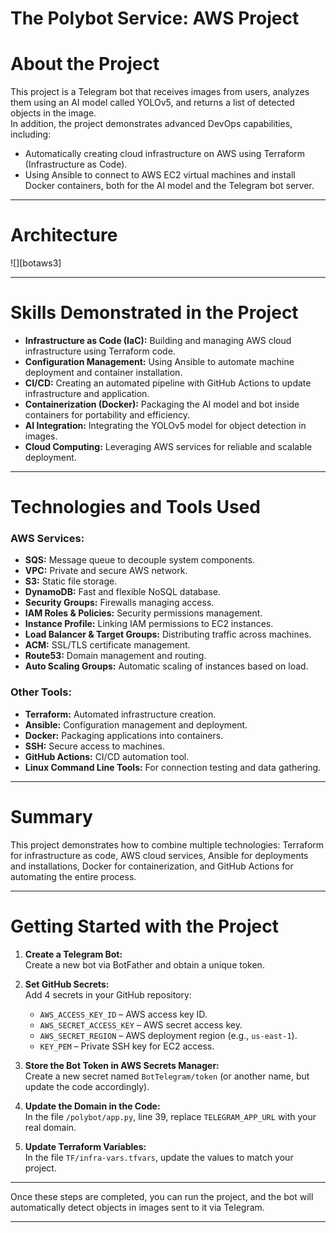# The Polybot Service: AWS Project

# About the Project  
This project is a Telegram bot that receives images from users, analyzes them using an AI model called YOLOv5, and returns a list of detected objects in the image.  
In addition, the project demonstrates advanced DevOps capabilities, including:  

- Automatically creating cloud infrastructure on AWS using Terraform (Infrastructure as Code).  
- Using Ansible to connect to AWS EC2 virtual machines and install Docker containers, both for the AI model and the Telegram bot server.

---

# Architecture

![][botaws3]

---

# Skills Demonstrated in the Project  
- **Infrastructure as Code (IaC):** Building and managing AWS cloud infrastructure using Terraform code.  
- **Configuration Management:** Using Ansible to automate machine deployment and container installation.  
- **CI/CD:** Creating an automated pipeline with GitHub Actions to update infrastructure and application.  
- **Containerization (Docker):** Packaging the AI model and bot inside containers for portability and efficiency.  
- **AI Integration:** Integrating the YOLOv5 model for object detection in images.  
- **Cloud Computing:** Leveraging AWS services for reliable and scalable deployment.

---

# Technologies and Tools Used  

### AWS Services:  
- **SQS:** Message queue to decouple system components.  
- **VPC:** Private and secure AWS network.  
- **S3:** Static file storage.  
- **DynamoDB:** Fast and flexible NoSQL database.  
- **Security Groups:** Firewalls managing access.  
- **IAM Roles & Policies:** Security permissions management.  
- **Instance Profile:** Linking IAM permissions to EC2 instances.  
- **Load Balancer & Target Groups:** Distributing traffic across machines.  
- **ACM:** SSL/TLS certificate management.  
- **Route53:** Domain management and routing.  
- **Auto Scaling Groups:** Automatic scaling of instances based on load.

### Other Tools:  
- **Terraform:** Automated infrastructure creation.  
- **Ansible:** Configuration management and deployment.  
- **Docker:** Packaging applications into containers.  
- **SSH:** Secure access to machines.  
- **GitHub Actions:** CI/CD automation tool.  
- **Linux Command Line Tools:** For connection testing and data gathering.

---

# Summary  
This project demonstrates how to combine multiple technologies: Terraform for infrastructure as code, AWS cloud services, Ansible for deployments and installations, Docker for containerization, and GitHub Actions for automating the entire process.

---

# Getting Started with the Project  

1. **Create a Telegram Bot:**  
   Create a new bot via BotFather and obtain a unique token.

2. **Set GitHub Secrets:**  
   Add 4 secrets in your GitHub repository:  
   - `AWS_ACCESS_KEY_ID` – AWS access key ID.  
   - `AWS_SECRET_ACCESS_KEY` – AWS secret access key.  
   - `AWS_SECRET_REGION` – AWS deployment region (e.g., `us-east-1`).  
   - `KEY_PEM` – Private SSH key for EC2 access.

3. **Store the Bot Token in AWS Secrets Manager:**  
   Create a new secret named `BotTelegram/token` (or another name, but update the code accordingly).

4. **Update the Domain in the Code:**  
   In the file `/polybot/app.py`, line 39, replace `TELEGRAM_APP_URL` with your real domain.

5. **Update Terraform Variables:**  
   In the file `TF/infra-vars.tfvars`, update the values to match your project.

---

Once these steps are completed, you can run the project, and the bot will automatically detect objects in images sent to it via Telegram.

---

